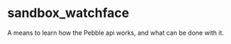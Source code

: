 sandbox_watchface
=================

A means to learn how the Pebble api works, and what can be done with it.

